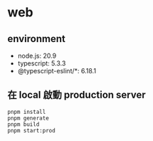 # web
## environment
 - node.js: 20.9
 - typescript: 5.3.3
 - @typescript-eslint/*: 6.18.1

## 在 local 啟動 production server
```
pnpm install
pnpm generate
pnpm build
pnpm start:prod
```
